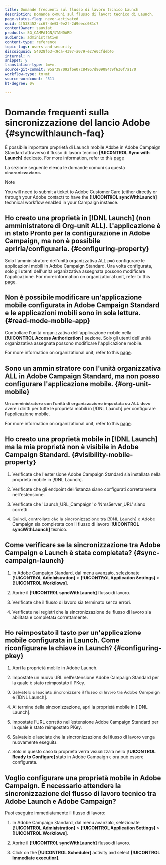 ```yaml
---
title: Domande frequenti sul flusso di lavoro tecnico Launch
description: Domande comuni sul flusso di lavoro tecnico di Launch.
page-status-flag: never-activated
uuid: 4f538452-cc67-4e03-9e2f-2d9eecc081c7
contentOwner: sauviat
products: SG_CAMPAIGN/STANDARD
audience: administration
content-type: reference
topic-tags: users-and-security
discoiquuid: 54028f63-c9ca-4397-a079-e27e0cfdebf6
internal: n
snippet: y
translation-type: tm+mt
source-git-commit: 95a7397092f6e07c84967d90908469f630f7a170
workflow-type: tm+mt
source-wordcount: '511'
ht-degree: 0%

---
```



# Domande frequenti sulla sincronizzazione del lancio  Adobe {#syncwithlaunch-faq}

È possibile importare  proprietà di Launch mobile Adobe in  Adobe Campaign Standard attraverso il flusso di lavoro tecnico **[!UICONTROL Sync with Launch]** dedicato. For more information, refer to this [page](../../administration/using/technical-workflows.md)

La sezione seguente elenca le domande comuni su questa sincronizzazione.

>[!NOTE]
>
>You will need to submit a ticket to Adobe Customer Care (either directly or through your Adobe contact) to have the **[!UICONTROL syncWithLaunch]** technical workflow enabled in your Campaign instance.

## Ho creato una proprietà in [!DNL Launch] (non amministratore di Org-unit ALL). L&#39;applicazione è in stato Pronto per la configurazione in  Adobe Campaign, ma non è possibile aprirla/configurarla. {#configuring-property}

Solo l&#39;amministratore dell&#39;unità organizzativa ALL può configurare le applicazioni mobili in  Adobe Campaign Standard. Una volta configurata, solo gli utenti dell&#39;unità organizzativa assegnata possono modificare l&#39;applicazione. For more information on organizational unit, refer to this [page](../../administration/using/organizational-units.md).

## Non è possibile modificare un&#39;applicazione mobile configurata in  Adobe Campaign Standard e le applicazioni mobili sono in sola lettura. {#read-mode-mobile-app}

Controllare l&#39;unità organizzativa dell&#39;applicazione mobile nella **[!UICONTROL Access Authorization ]** sezione. Solo gli utenti dell&#39;unità organizzativa assegnata possono modificare l&#39;applicazione mobile.

For more information on organizational unit, refer to this [page](../../administration/using/organizational-units.md).

## Sono un amministratore con l&#39;unità organizzativa ALL in  Adobe Campaign Standard, ma non posso configurare l&#39;applicazione mobile. {#org-unit-mobile}

Un amministratore con l&#39;unità di organizzazione impostata su ALL deve avere i diritti per tutte le proprietà mobili in [!DNL Launch] per configurare l&#39;applicazione mobile.

For more information on organizational unit, refer to this [page](../../administration/using/organizational-units.md).

## Ho creato una proprietà mobile in [!DNL Launch] ma la mia proprietà non è visibile in  Adobe Campaign Standard. {#visibility-mobile-property}

1. Verificate che l&#39;estensione Adobe Campaign Standard  sia installata nella proprietà mobile in [!DNL Launch].

1. Verificate che gli endpoint dell&#39;istanza siano configurati correttamente nell&#39;estensione.

1. Verificate che &#39;Launch_URL_Campaign&#39; o &#39;NmsServer_URL&#39; siano corretti.

1. Quindi, controllate che la sincronizzazione tra [!DNL Launch] e  Adobe Campaign sia completata con il flusso di lavoro **[!UICONTROL syncWithLaunch]** tecnico.

## Come verificare se la sincronizzazione tra  Adobe Campaign e Launch è stata completata? {#sync-campaign-launch}

1. In  Adobe Campaign Standard, dal menu avanzato, selezionate **[!UICONTROL Administration]** > **[!UICONTROL Application Settings]** > **[!UICONTROL Workflows]**.

1. Aprire il **[!UICONTROL syncWithLaunch]** flusso di lavoro.

1. Verificate che il flusso di lavoro sia terminato senza errori.

1. Verificate nei registri che la sincronizzazione del flusso di lavoro sia abilitata e completata correttamente.

## Ho reimpostato il tasto per un&#39;applicazione mobile configurata in Launch. Come riconfigurare la chiave in Launch? {#configuring-pkey}

1. Apri la proprietà mobile in  Adobe Launch.

1. Impostate un nuovo URL nell’estensione Adobe Campaign Standard  per la quale è stato reimpostato il PKey.

1. Salvatelo e lasciate sincronizzare il flusso di lavoro tra  Adobe Campaign e [!DNL Launch].

1. Al termine della sincronizzazione, apri la proprietà mobile in [!DNL Launch].

1. Impostate l’URL corretto nell’estensione Adobe Campaign Standard  per la quale è stato reimpostato PKey.

1. Salvatelo e lasciate che la sincronizzazione del flusso di lavoro venga nuovamente eseguita.

1. Solo in questo caso la proprietà verrà visualizzata nello **[!UICONTROL Ready to Configure]** stato in  Adobe Campaign e ora può essere configurata.

## Voglio configurare una proprietà mobile in  Adobe Campaign. È necessario attendere la sincronizzazione del flusso di lavoro tecnico tra  Adobe Launch e  Adobe Campaign?

Puoi eseguire immediatamente il flusso di lavoro:

1. In  Adobe Campaign Standard, dal menu avanzato, selezionate **[!UICONTROL Administration]** > **[!UICONTROL Application Settings]** > **[!UICONTROL Workflows]**.

1. Aprire il **[!UICONTROL syncWithLaunch]** flusso di lavoro.

1. Click on the **[!UICONTROL Scheduler]** activity and select **[!UICONTROL Immediate execution]**.
